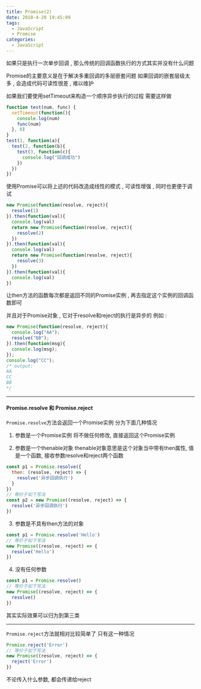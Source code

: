 ```yaml
---
title: Promise(2)
date: 2018-4-20 19:45:09
tags: 
  - JavaScript
  - Promise
categories: 
  - JavaScript
---
```


如果只是执行一次单步回调 , 那么传统的回调函数执行的方式其实并没有什么问题

Promise的主要意义是在于解决多重回调的多层嵌套问题
如果回调的嵌套层级太多 , 会造成代码可读性很差 , 难以维护
<!-- more -->
如果我们要使用setTimeout来构造一个顺序异步执行的过程
需要这样做
```javascript
function test(num, func) {
  setTimeout(function(){
    console.log(num)
    func(num)
  }, 0)
}
test(1, function(a){
  test(2, function(b){
    test(3, function(c){
      console.log("回调成功")
    })
  })
})
```
使用Promise可以将上述的代码改造成线性的模式 , 可读性增强 , 同时也更便于调试
```javascript
new Promise(function(resolve, reject){
  resolve(1)
}).then(function(val){
  console.log(val)
  return new Promise(function(resolve, reject){
    resolve(2)
  })
}).then(function(val){
  console.log(val)
  return new Promise(function(resolve, reject){
    resolve(3)
  })
}).then(function(val){
  console.log(val)
})
```
让then方法的函数每次都是返回不同的Promise实例 , 再去指定这个实例的回调函数即可

并且对于Promise对象 , 它对于resolve和reject的执行是异步的
例如 :
```javascript
new Promise(function(resolve, reject){
  console.log("AA");
  resolve("BB");
}).then(function(msg){
  console.log(msg);
});
console.log("CC");
/* output:
AA
CC
BB
*/
```

---
#### Promise.resolve 和 Promise.reject
`Promise.resolve`方法会返回一个Promise实例
分为下面几种情况
1. 参数是一个Promise实例
将不做任何修改, 直接返回这个Promise实例

2. 参数是一个thenable对象
thenable对象意思是这个对象当中带有then属性, 值是一个函数, 接收参数resolve和reject两个函数
```javascript
const p1 = Promise.resolve({
  then: (resolve, reject) => {
    resolve('异步回调执行')
  }
})
// 等价于如下写法
const p2 = new Promise((resolve, reject) => {
  resolve('异步回调执行')
})
```

3. 参数是不具有then方法的对象
```javascript
const p1 = Promise.resolve('Hello')
// 等价于如下写法
new Promise((resolve, reject) => {
  resolve('Hello')
})
```

4. 没有任何参数
```javascript
const p1 = Promise.resolve()
// 等价于如下写法
new Promise((resolve, reject) => {
  resolve()
})
```
其实实际效果可以归为到第三类

---
`Promise.reject`方法就相对比较简单了
只有这一种情况
```javascript
Promise.reject('Error')
// 等价于如下写法
new Promise((resolve, reject) => {
  reject('Error')
})
```
不论传入什么参数, 都会传递给reject
